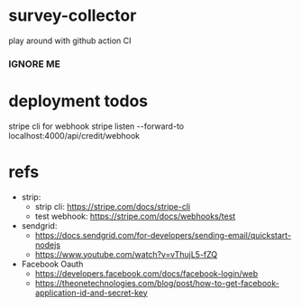 # survey-collector

play around with github action CI

### IGNORE ME 

# deployment todos
stripe cli for webhook
stripe listen --forward-to localhost:4000/api/credit/webhook


# refs
- strip:
    - strip cli: https://stripe.com/docs/stripe-cli
    - test webhook: https://stripe.com/docs/webhooks/test
- sendgrid: 
    - https://docs.sendgrid.com/for-developers/sending-email/quickstart-nodejs
    - https://www.youtube.com/watch?v=vThujL5-fZQ
- Facebook Oauth
    - https://developers.facebook.com/docs/facebook-login/web
    - https://theonetechnologies.com/blog/post/how-to-get-facebook-application-id-and-secret-key